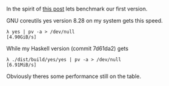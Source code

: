 In the spirit of [this post](https://www.reddit.com/r/unix/comments/6gxduc/how_is_gnu_yes_so_fast/) lets benchmark our first version.

GNU coreutils yes version 8.28 on my system gets this speed.

```
λ yes | pv -a > /dev/null
[4.90GiB/s]
```

While my Haskell version (commit 7d61da2) gets

```
λ ./dist/build/yes/yes | pv -a > /dev/null
[6.91MiB/s]
```

Obviously theres some performance still on the table.
